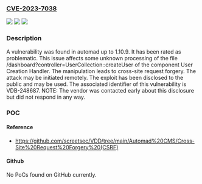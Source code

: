 ### [CVE-2023-7038](https://cve.mitre.org/cgi-bin/cvename.cgi?name=CVE-2023-7038)
![](https://img.shields.io/static/v1?label=Product&message=automad&color=blue)
![](https://img.shields.io/static/v1?label=Version&message=%3D%201.10.0%20&color=brighgreen)
![](https://img.shields.io/static/v1?label=Vulnerability&message=CWE-352%20Cross-Site%20Request%20Forgery&color=brighgreen)

### Description

A vulnerability was found in automad up to 1.10.9. It has been rated as problematic. This issue affects some unknown processing of the file /dashboard?controller=UserCollection::createUser of the component User Creation Handler. The manipulation leads to cross-site request forgery. The attack may be initiated remotely. The exploit has been disclosed to the public and may be used. The associated identifier of this vulnerability is VDB-248687. NOTE: The vendor was contacted early about this disclosure but did not respond in any way.

### POC

#### Reference
- https://github.com/screetsec/VDD/tree/main/Automad%20CMS/Cross-Site%20Request%20Forgery%20(CSRF)

#### Github
No PoCs found on GitHub currently.

